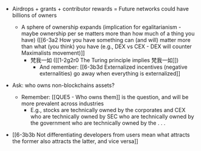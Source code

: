 
- Airdrops + grants + contributor rewards = Future networks could have billions of owners
	- A sphere of ownership expands (implication for egalitarianism - maybe ownership per se matters more than how much of a thing you have) ([[6-3a2 How you have something can (and will) matter more than what (you think) you have (e.g., DEX vs CEX - DEX will counter Maximalists movement)]]
		- 梵我一如 ([[1-2g2r0 The Turing principle implies 梵我一如]])
			- And remember: [[6-3b3d Externalized incentives (negative externalities) go away when everything is externalized]]

- Ask: who owns non-blockchains assets?
	- Remember: [[QUE5 - Who owns them]] is the question, and will be more prevalent across industries
		- E.g., stocks are technically owned by the corporates and CEX who are technically owned by SEC who are technically owned by the government who are technically owned by the . . .

- [[6-3b3b Not differentiating developers from users mean what attracts the former also attracts the latter, and vice versa]]

